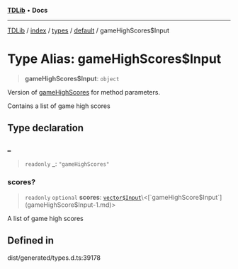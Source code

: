 [**TDLib**](../../../../../../README.md) • **Docs**

***

[TDLib](../../../../../../modules.md) / [index](../../../../../README.md) / [types](../../../README.md) / [default](../README.md) / gameHighScores$Input

# Type Alias: gameHighScores$Input

> **gameHighScores$Input**: `object`

Version of [gameHighScores](gameHighScores-1.md) for method parameters.

Contains a list of game high scores

## Type declaration

### \_

> `readonly` **\_**: `"gameHighScores"`

### scores?

> `readonly` `optional` **scores**: [`vector$Input`](vector$Input.md)\<[`gameHighScore$Input`](gameHighScore$Input-1.md)\>

A list of game high scores

## Defined in

dist/generated/types.d.ts:39178
